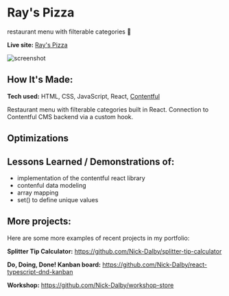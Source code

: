 # Ray's Pizza

restaurant menu with filterable categories 🍕

**Live site:** [Ray's Pizza](https://rays-pizza.netlify.app/)

![screenshot](https://user-images.githubusercontent.com/99472735/196137969-a3e8fcc5-974d-437f-a034-dbb34094223c.jpeg)

## How It's Made:

**Tech used:** HTML, CSS, JavaScript, React, [Contentful](https://www.contentful.com/)

Restaurant menu with filterable categories built in React. 
Connection to Contentful CMS backend via a custom hook.

## Optimizations


## Lessons Learned / Demonstrations of:

- implementation of the contentful react library
- contenful data modeling
- array mapping
- set() to define unique values

## More projects:

Here are some more examples of recent projects in my portfolio:


**Splitter Tip Calculator:** https://github.com/Nick-Dalby/splitter-tip-calculator

**Do, Doing, Done! Kanban board:** https://github.com/Nick-Dalby/react-typescript-dnd-kanban

**Workshop:** https://github.com/Nick-Dalby/workshop-store
